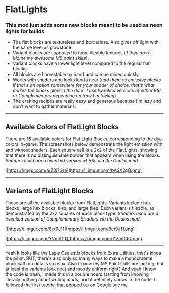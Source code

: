 # FlatLights

### This mod just adds some new blocks meant to be used as neon lights for builds.

- The flat blocks are textureless and borderless. Also gives off light with the same level as glowstone.
- Variant blocks are *supposed* to have tileable textures (*if they aren't blame my awesome MS paint skills*). 
- Variant blocks have a lower light level compared to the regular flat blocks.
- All blocks are harvestable by hand and can be mined quickly.
- Works with shaders and looks kinda neat (*add them as emissive blocks if that's an option somewhere for your shader of choice, that's what makes the blocks glow in the dark. I use tweaked versions of either BSL or Complementary depending on how I'm feeling*).
- The crafting recipes are really easy and generous because I'm lazy and don't want to gather materials.

---

## Available Colors of FlatLight Blocks

There are 16 available colors for Flat Light Blocks, corresponding to the dye colors in-game. The screenshots below demonstrate the light emission with and without shaders. Each square cell is a 2x2 of the Flat Lights, showing that there is no distinguishable border that appears when using the blocks. *Shaders used are a tweaked version of BSL via the Oculus mod*.

![https://imgur.com/a/Z8i7Gra](https://i.imgur.com/bASX2gG.png)

---

## Variants of FlatLight Blocks

These are all the available blocks from FlatLights. Variants include hex blocks, large hex blocks, tiles, and large tiles. Each variant is tileable, as demonstrated by the 2x2 squares of each block type. *Shaders used are a tweaked version of Complementary Shaders via the Oculus mod*.

![https://i.imgur.com/8et9J11](https://i.imgur.com/8et9J11.png)

![https://i.imgur.com/YVmtGtQ](https://i.imgur.com/YVmtGtQ.png)

---

Yeah it looks like the Lapis Caelestis blocks from Extra Utilities, that's kinda the point. BUT, there's also only so many ways to make a monochrome block with no details so relax. Also I know my MS Paint skills are lacking, but at least the variants look neat and mostly uniform right? And yeah I know the code is trash, I made this in a couple hours starting from knowing literally nothing about writing mods, and it definitely shows in the code. I followed the first tutorial that popped up on Google sue me.



